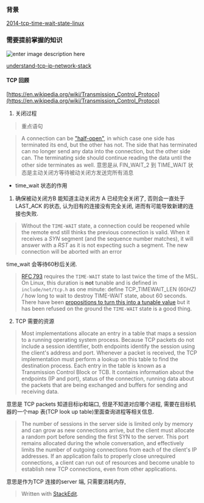 ### 背景

[2014-tcp-time-wait-state-linux](https://vincent.bernat.ch/en/blog/2014-tcp-time-wait-state-linux)
### 需要提前掌握的知识
![enter image description here](https://drive.google.com/uc?id=1Uqsp8zQ1CHq2bwsThdbCDFo38K_23koR)

[understand-tcp-ip-network-stack](https://cizixs.com/2017/07/27/understand-tcp-ip-network-stack/)
#### TCP 回顾
[https://en.wikipedia.org/wiki/Transmission_Control_Protoco](https://en.wikipedia.org/wiki/Transmission_Control_Protoco)
1. 关闭过程
> 重点语句

> A connection can be ["half-open"](https://en.wikipedia.org/wiki/TCP_half-open "TCP half-open"), in which case one side has terminated its end, but the other has not. The side that has terminated can no longer send any data into the connection, but the other side can. The terminating side should continue reading the data until the other side terminates as well.
意思是从 FIN_WAIT_2 到 TIME_WAIT 状态是主动关闭方等待被动关闭方发送完所有消息

* time_wait 状态的作用
1. 确保被动关闭方B 能知道主动关闭方 A 已经完全关闭了, 否则会一直处于LAST_ACK 的状态, 认为旧有的连接没有完全关闭, 进而有可能导致新建的连接也失败.
> Without the `TIME-WAIT` state, a connection could be reopened while the remote end still thinks the previous connection is valid. When it receives a _SYN_ segment (and the sequence number matches), it will answer with a _RST_ as it is not expecting such a segment. The new connection will be aborted with an error

time_wait 会等待60秒后关闭.
> [RFC 793](https://tools.ietf.org/html/rfc793 "RFC 793: Transmission Control Protocol")  requires the  `TIME-WAIT`  state to last twice the time of the  MSL. On Linux, this duration is  **not**  tunable and is defined in  `include/net/tcp.h`  as one minute:
define TCP_TIMEWAIT_LEN (60*HZ) /* how long to wait to destroy TIME-WAIT
  state, about 60 seconds. There have been  [propositions to turn this into a tunable value](http://web.archive.org/web/2014/http://comments.gmane.org/gmane.linux.network/244411 "[RFC PATCH net-next] tcp: introduce tcp_tw_interval to specifiy the time of TIME-WAIT")  but it has been refused on the ground the  `TIME-WAIT`  state is a good thing.

2. TCP 需要的资源

> Most implementations allocate an entry in a table that maps a session to a running operating system process. Because TCP packets do not include a session identifier, both endpoints identify the session using the client's address and port. Whenever a packet is received, the TCP implementation must perform a lookup on this table to find the destination process. Each entry in the table is known as a Transmission Control Block or TCB. It contains information about the endpoints (IP and port), status of the connection, running data about the packets that are being exchanged and buffers for sending and receiving data.

意思是 TCP packets 知道目标ip和端口, 但是不知道对应哪个进程, 需要在目标机器的一个map 表(TCP look up table)里面查询进程等相关信息.


> The number of sessions in the server side is limited only by memory and can grow as new connections arrive, but the client must allocate a random port before sending the first SYN to the server. This port remains allocated during the whole conversation, and effectively limits the number of outgoing connections from each of the client's IP addresses. If an application fails to properly close unrequired connections, a client can run out of resources and become unable to establish new TCP connections, even from other applications.

意思是作为TCP 连接的server 端, 只需要消耗内存, 
> Written with [StackEdit](https://stackedit.io/).
<!--stackedit_data:
eyJoaXN0b3J5IjpbMTYxNzM1NTY2MSwyMDI3MzgxMzgzLDE3OD
kyNjAxNzIsLTE3MDYyMDc5NTIsNTA4NTkyMzYyLC00NTA3Nzc1
NjEsLTc3ODUzNTExMywxMTk0OTAxMTg3LDE4ODk3OTA3NTgsLT
E1MTQ3NDQzOTFdfQ==
-->